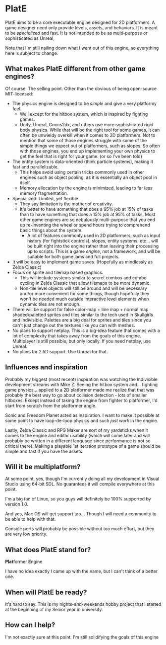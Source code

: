 # PlatE
PlatE aims to be a core executable engine designed for 2D platformers. A game designer need only provide levels, assets, and behaviors. It is meant to be _specialized_ and fast. It is not intended to be as multi-purpose or sophisticated as Unreal,

Note that I'm still nailing down what I want out of this engine, so everything here is subject to change.

## What makes PlatE different from other game engines?
Of course. The selling point. Other than the obvious of being open-source MIT-licensed:

  + The physics engine is designed to be _simple_ and give a very platformy feel.
    * Well except for the hitbox system, which is inspired by fighting games.
    * Unity, Unreal, Cocos2dx, and others use more sophisticated rigid body physics. While that will be the right tool for some games, it can often be unwieldy overkill when it comes to 2D platformers. Not to mention that some of those engines struggle with some of the simple things we expect out of platformers, such as slopes. So often with those engines, you end up implementing your own physics to get the feel that is right for your game. (or so I've been told)
  + The entity system is data-oriented (think particle systems), making it fast and parallelizable.
    * This helps avoid using certain tricks commonly used in other engines such as object pooling, as it is essentially an object pool in itself.
	* Memory allocation by the engine is minimized, leading to far less memory fragmentation.
  + Specialized: Limited, yet flexible
    * They say limitation is the mother of creativity.
	* It's better to have something that does a 95% job at 15% of tasks than to have something that does a 15% job at 95% of tasks. Most other game engines are so nebulously multi-purpose that you end up re-inventing the wheel or spend hours trying to comprehend basic things about the system.
	  - A lot of features commonly used in 2D platformers, such as input history (for fightstick controls), slopes, entity systems, etc... will be built right into the engine rather than leaving their processing up to scripts. This is a game _engine_, not a framework, and will be suitable for both game jams and full projects.
  + It will be easy to implement game saves. (Hopefully as mindlessly as Zelda Classic)
  + Focus on sprite and tilemap based graphics.
    * This will include systems similar to secret combos and combo cycling in Zelda Classic that allow tilemaps to be more dynamic.
    * Non-tile level objects will still be around and will be necessary and/or more convenient for some things, though hopefully they won't be needed much outside interactive level elements when dynamic tiles are not enough.
  + There will be support for false color-map + line map + normal map shaded/paletted sprites and tiles similar to the tech used in Skullgirls and Indivisible. Palettes are a big deal for sprites and tiles since you can't just change out the textures like you can with meshes.
  + No plans to support netplay. This is a big-idea feature that comes with a lot of complexity that takes away from the goals of this engine. Multiplayer is still possible, but only locally. If you need netplay, use Unreal.
  + No plans for 2.5D support. Use Unreal for that.

## Influences and inspiration
Probably my biggest (most recent) inspiration was watching the Indivisible development streams with Mike Z. Seeing the hitbox system and... fighting game physics... applied to a 2D platformer made me realize that that was probably the best way to go about collision detection - lots of smaller hitboxes. Except instead of taking the engine from fighter to platformer, I'd start from scratch from the platformer angle.

Sonic and Freedom Planet acted as inspiration. I want to make it possible at some point to have loop-de-loop physics and such _just work_ in the engine.

Lastly, Zelda Classic and RPG Maker are sort of my yardsticks when it comes to the engine and editor usability (which will come later and will probably be written in a different language since performance is not so critical there). Making a playable 1st iteration prototype of a game should be simple and fast if you have the assets.

## Will it be multiplatform?
At some point, yes, though I'm currently doing all my development in Visual Studio using 64-bit SDL. No guarantees it will compile everywhere at this point.

I'm a big fan of Linux, so you guys will definitely be 100% supported by version 1.0.

And yes, Mac OS will get support too... Though I will need a community to be able to help with that.

Console ports will probably be possible without too much effort, but they are very low priority.

## What does PlatE stand for?
**Plat**former **E**ngine

I have no idea exactly I came up with the name, but I can't think of a better one.

## When will PlatE be ready?
It's hard to say. This is my nights-and-weekends hobby project that I started at the beginning of my Senior year in university.

## How can I help?
I'm not exactly sure at this point. I'm still solidifying the goals of this engine
